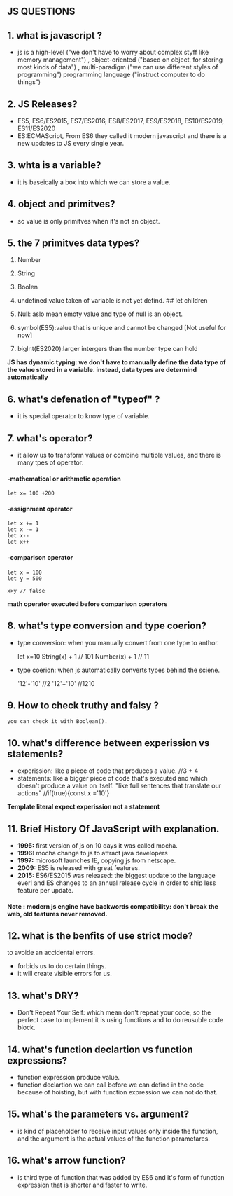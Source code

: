 ## **JS QUESTIONS**

## 1. what is javascript ?

- js is a high-level ("we don't have to worry about complex styff like memory management")
  , object-oriented ("based on object, for storing most kinds of data")
  , multi-paradigm ("we can use different styles of programming")
  programming language ("instruct computer to do things")

## 2. JS Releases?

- ES5, ES6/ES2015, ES7/ES2016, ES8/ES2017, ES9/ES2018, ES10/ES2019, ES11/ES2020
- ES:ECMAScript, From ES6 they called it modern javascript and there is a new updates to JS every single year.

## 3. whta is a variable?

- it is baseically a box into which we can store a value.

## 4. object and primitves?

- so value is only primitves when it's not an object.

## 5. the 7 primitves data types?

1. Number
2. String
3. Boolen

4. undefined:value taken of variable is not yet defind. ## let children
5. Null: aslo mean emoty value and type of null is an object.
6. symbol(ES5):value that is unique and cannot be changed [Not useful for now]
7. bigInt(ES2020):larger intergers than the number type can hold

**JS has dynamic typing: we don't have to manually define the data type of the value stored in a variable. instead, data types are determind automatically**

## 6. what's defenation of "typeof" ?

- it is special operator to know type of variable.

## 7. what's operator?

- it allow us to transform values or combine multiple values, and there is many tpes of operator:

#### -mathematical or arithmetic operation

    let x= 100 +200

#### -assignment operator

    let x += 1
    let x -= 1
    let x--
    let x++

#### -comparison operator

    let x = 100
    let y = 500

    x>y // false

**math operator executed before comparison operators**

## 8. what's type conversion and type coerion?

- type conversion: when you manually convert from one type to anthor.

  let x=10
  String(x) + 1 // 101
  Number(x) + 1 // 11

- type coerion: when js automatically converts types behind the sciene.

  '12'-'10' //2
  '12'+'10' //1210

## 9. How to check truthy and falsy ?

    you can check it with Boolean().

## 10. what's difference between experission vs statements?

- experission: like a piece of code that produces a value. //3 + 4
- statements: like a bigger piece of code that's executed and which doesn't produce a value on itself. "like full sentences that translate our actions" //if(true){const x ='10'}

**Template literal expect experission not a statement**

## 11. Brief History Of JavaScript with explanation.

- **1995:** first version of js on 10 days it was called mocha.
- **1996:** mocha change to js to attract java developers
- **1997:** microsoft launches IE, copying js from netscape.
- **2009:** ES5 is released with great features.
- **2015:** ES6/ES2015 was released: the biggest update to the language ever! and ES changes to an annual release cycle in order to ship less feature per update.

#### Note : modern js engine have backwords compatibility: don't break the web, old features never removed.

## 12. what is the benfits of use strict mode?

to avoide an accidental errors.

- forbids us to do certain things.
- it will create visible errors for us.

## 13. what's DRY?

- Don't Repeat Your Self: which mean don't repeat your code, so the perfect case to implement it is using functions and to do reusuble code block.

## 14. what's function declartion vs function expressions?

- function expression produce value.
- function declartion we can call before we can defind in the code because of hoisting, but with function expression we can not do that.

## 15. what's the parameters vs. argument?

- is kind of placeholder to receive input values only inside the function, and the argument is the actual values of the function parametares.

## 16. what's arrow function?
- is third type of function that was added by ES6 and it's form of function expression that is shorter and faster to write.

